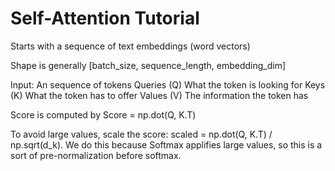 # Self-Attention Tutorial

Starts with a sequence of text embeddings (word vectors)

Shape is generally
[batch_size, sequence_length, embedding_dim]

Input:  An sequence of tokens
Queries (Q) What the token is looking for
Keys (K) What the token has to offer
Values (V) The information the token has

Score is computed by Score = np.dot(Q, K.T)

To avoid large values, scale the score: scaled =  np.dot(Q, K.T) / np.sqrt(d_k).
We do this because Softmax applifies large values, so this is a sort of pre-normalization before softmax.